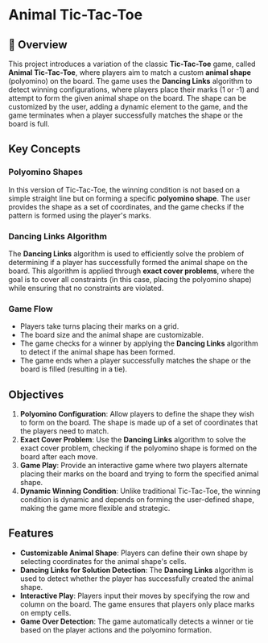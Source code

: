 # Animal Tic-Tac-Toe

## 📌 Overview

This project introduces a variation of the classic **Tic-Tac-Toe** game, called **Animal Tic-Tac-Toe**, where players aim to match a custom **animal shape** (polyomino) on the board. The game uses the **Dancing Links** algorithm to detect winning configurations, where players place their marks (1 or -1) and attempt to form the given animal shape on the board. The shape can be customized by the user, adding a dynamic element to the game, and the game terminates when a player successfully matches the shape or the board is full.

## Key Concepts

### **Polyomino Shapes**

In this version of Tic-Tac-Toe, the winning condition is not based on a simple straight line but on forming a specific **polyomino shape**. The user provides the shape as a set of coordinates, and the game checks if the pattern is formed using the player's marks.

### **Dancing Links Algorithm**

The **Dancing Links** algorithm is used to efficiently solve the problem of determining if a player has successfully formed the animal shape on the board. This algorithm is applied through **exact cover problems**, where the goal is to cover all constraints (in this case, placing the polyomino shape) while ensuring that no constraints are violated.

### **Game Flow**

- Players take turns placing their marks on a grid.
- The board size and the animal shape are customizable.
- The game checks for a winner by applying the **Dancing Links** algorithm to detect if the animal shape has been formed.
- The game ends when a player successfully matches the shape or the board is filled (resulting in a tie).

## Objectives

1. **Polyomino Configuration**: Allow players to define the shape they wish to form on the board. The shape is made up of a set of coordinates that the players need to match.
2. **Exact Cover Problem**: Use the **Dancing Links** algorithm to solve the exact cover problem, checking if the polyomino shape is formed on the board after each move.
3. **Game Play**: Provide an interactive game where two players alternate placing their marks on the board and trying to form the specified animal shape.
4. **Dynamic Winning Condition**: Unlike traditional Tic-Tac-Toe, the winning condition is dynamic and depends on forming the user-defined shape, making the game more flexible and strategic.

## Features

- **Customizable Animal Shape**: Players can define their own shape by selecting coordinates for the animal shape's cells.
- **Dancing Links for Solution Detection**: The **Dancing Links** algorithm is used to detect whether the player has successfully created the animal shape.
- **Interactive Play**: Players input their moves by specifying the row and column on the board. The game ensures that players only place marks on empty cells.
- **Game Over Detection**: The game automatically detects a winner or tie based on the player actions and the polyomino formation.
